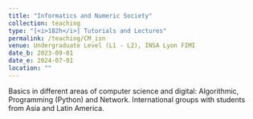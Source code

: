 ```yaml
---
title: "Informatics and Numeric Society"
collection: teaching
type: "[<i>182h</i>] Tutorials and Lectures"
permalink: /teaching/CM_isn
venue: Undergraduate Level (L1 - L2), INSA Lyon FIMI
date_b: 2023-09-01
date_e: 2024-07-01
location: ""
---
```

Basics in different areas of computer science and digital: Algorithmic, Programming (Python) and Network. International groups with students from Asia and Latin America. 






